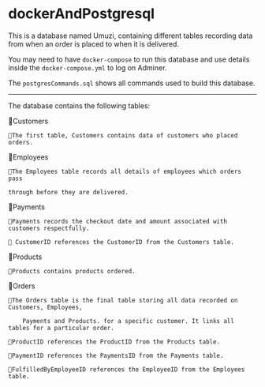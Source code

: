 # dockerAndPostgresql

This is a database named Umuzi, containing different tables recording data from when an order is placed to when it is delivered. 

You may need to have ```docker-compose``` to run this database and use details inside the 
```docker-compose.yml``` to log on Adminer.

The ```postgresCommands.sql``` shows all commands used to build this database.

------------------------------------------------------------------------------------------

The database contains the following tables:

🔹Customers

    🔸The first table, Customers contains data of customers who placed orders.
    
    
🔹Employees

    🔸The Employees table records all details of employees which orders pass
    
    through before they are delivered.
    
    
🔹Payments

    🔸Payments records the checkout date and amount associated with customers respectfully.
    
    🔸 CustomerID references the CustomerID from the Customers table.
🔹Products

    🔸Products contains products ordered.
    
🔹Orders

    🔸The Orders table is the final table storing all data recorded on Customers, Employees, 
    
        Payments and Products. for a specific customer. It links all tables for a particular order.
    
    🔸ProductID references the ProductID from the Products table.
    
    🔸PaymentID references the PaymentsID from the Payments table.
    
    🔸FulfilledByEmployeeID references the EmployeeID from the Employees table.

